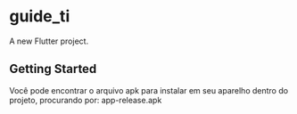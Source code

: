 # guide_ti

A new Flutter project.

## Getting Started

Você pode encontrar o arquivo apk para instalar em seu aparelho dentro do projeto, procurando por: app-release.apk
